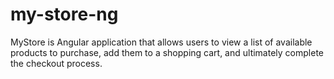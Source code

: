 # my-store-ng
MyStore is Angular application that allows users to view a list of available products to purchase, add them to a shopping cart, and ultimately complete the checkout process.
